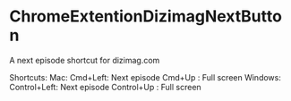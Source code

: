 # ChromeExtentionDizimagNextButton
A next episode shortcut for dizimag.com

Shortcuts:
Mac:
Cmd+Left: Next episode
Cmd+Up  : Full screen
Windows:
Control+Left: Next episode
Control+Up  : Full screen
